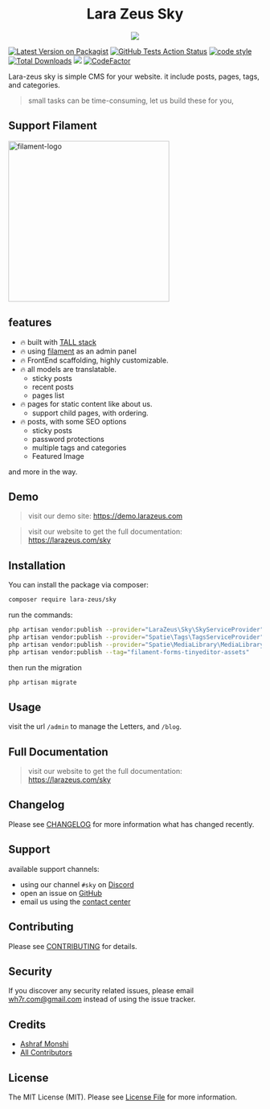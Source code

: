 <h1 align="center">Lara Zeus Sky</h1>

<p align="center">
<a href="https://larazeus.com"><img src="https://larazeus.com/images/sky-banner.png" /></a>
</p>

<p align="center">

[![Latest Version on Packagist](https://img.shields.io/packagist/v/lara-zeus/sky.svg?style=flat-square)](https://packagist.org/packages/lara-zeus/sky)
[![GitHub Tests Action Status](https://img.shields.io/github/workflow/status/lara-zeus/sky/run-tests?label=tests)](https://github.com/lara-zeus/sky/actions?query=workflow%3Arun-tests+branch%3Amain)
[![code style](https://github.com/lara-zeus/sky/actions/workflows/fix-php-code-style-issues.yml/badge.svg)](https://github.com/lara-zeus/sky/actions/workflows/fix-php-code-style-issues.yml)
[![Total Downloads](https://img.shields.io/packagist/dt/lara-zeus/sky.svg?style=flat-square)](https://packagist.org/packages/lara-zeus/sky)
<a href="https://github.com/lara-zeus/sky"><img src="https://img.shields.io/github/stars/lara-zeus/sky?style=flat-square" /></a>
<a href="https://www.codefactor.io/repository/github/lara-zeus/sky"><img src="https://www.codefactor.io/repository/github/lara-zeus/sky/badge" alt="CodeFactor" /></a>

</p>

Lara-zeus sky is simple CMS for your website. it include posts, pages, tags, and categories.
>small tasks can be time-consuming, let us build these for you,

## Support Filament

<a href="https://github.com/sponsors/danharrin">
<img width="320" alt="filament-logo" src="https://filamentadmin.com/images/sponsor-banner.jpg">
</a>

## features
- 🔥 built with [TALL stack](https://tallstack.dev/)
- 🔥 using [filament](https://filamentadmin.com) as an admin panel
- 🔥 FrontEnd scaffolding, highly customizable.
- 🔥 all models are translatable.
  - sticky posts
  - recent posts
  - pages list
- 🔥 pages for static content like about us.
  - support child pages, with ordering.
- 🔥 posts, with some SEO options
  - sticky posts
  - password protections
  - multiple tags and categories
  - Featured Image

and more in the way.

## Demo

> visit our demo site: https://demo.larazeus.com

> visit our website to get the full documentation: https://larazeus.com/sky

## Installation

You can install the package via composer:

```bash
composer require lara-zeus/sky
```

run the commands:

```bash
php artisan vendor:publish --provider="LaraZeus\Sky\SkyServiceProvider" --tag=zeus-sky-migrations
php artisan vendor:publish --provider="Spatie\Tags\TagsServiceProvider" --tag="tags-migrations"
php artisan vendor:publish --provider="Spatie\MediaLibrary\MediaLibraryServiceProvider" --tag="migrations"
php artisan vendor:publish --tag="filament-forms-tinyeditor-assets"
```

then run the migration
```bash
php artisan migrate
```
## Usage

visit the url `/admin` to manage the Letters, and `/blog`.

## Full Documentation

> visit our website to get the full documentation: https://larazeus.com/sky

## Changelog

Please see [CHANGELOG](CHANGELOG.md) for more information what has changed recently.

## Support
available support channels:
* using our channel `#sky` on [Discord](https://filamentphp.com/discord)
* open an issue on [GitHub](https://github.com/lara-zeus/sky/issues)
* email us using the [contact center](https://atm-code.com/contact-us/lara-zeus)

## Contributing

Please see [CONTRIBUTING](CONTRIBUTING.md) for details.

## Security

If you discover any security related issues, please email wh7r.com@gmail.com instead of using the issue tracker.

## Credits

-   [Ashraf Monshi](https://github.com/atmonshi)
-   [All Contributors](../../contributors)

## License

The MIT License (MIT). Please see [License File](LICENSE.md) for more information.
